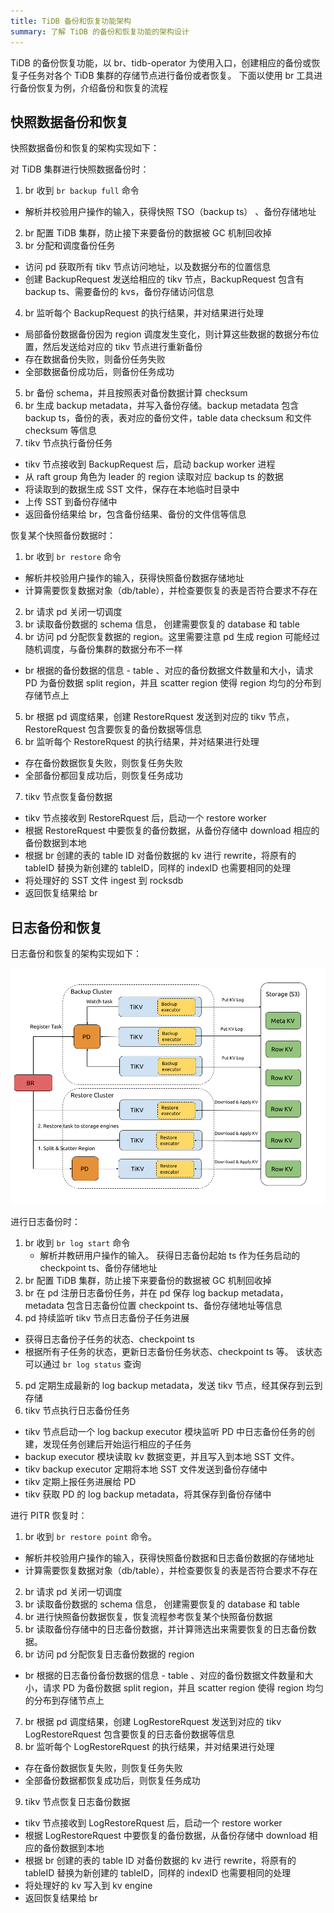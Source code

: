 ```yaml
---
title: TiDB 备份和恢复功能架构
summary: 了解 TiDB 的备份和恢复功能的架构设计
---
```


TiDB 的备份恢复功能，以 br、tidb-operator 为使用入口，创建相应的备份或恢复子任务对各个 TiDB 集群的存储节点进行备份或者恢复。 下面以使用 br 工具进行备份恢复为例，介绍备份和恢复的流程

## 快照数据备份和恢复

快照数据备份和恢复的架构实现如下：

对 TiDB 集群进行快照数据备份时：

1. br 收到 `br backup full` 命令

  + 解析并校验用户操作的输入，获得快照 TSO（backup ts） 、备份存储地址

2. br 配置 TiDB 集群，防止接下来要备份的数据被 GC 机制回收掉
3. br 分配和调度备份任务

  + 访问 pd 获取所有 tikv 节点访问地址，以及数据分布的位置信息
  + 创建 BackupRequest 发送给相应的 tikv 节点，BackupRequest 包含有 backup ts、需要备份的 kvs，备份存储访问信息

4. br 监听每个 BackupRequest 的执行结果，并对结果进行处理

  + 局部备份数据备份因为 region 调度发生变化，则计算这些数据的数据分布位置，然后发送给对应的 tikv 节点进行重新备份
  + 存在数据备份失败，则备份任务失败
  + 全部数据备份成功后，则备份任务成功

5. br 备份 schema，并且按照表对备份数据计算 checksum
6. br 生成 backup metadata，并写入备份存储。backup metadata 包含 backup ts，备份的表，表对应的备份文件，table data checksum 和文件 checksum 等信息
7. tikv 节点执行备份任务

  + tikv 节点接收到 BackupRequest 后，启动 backup worker 进程
  + 从 raft group 角色为 leader 的 region 读取对应 backup ts 的数据
  + 将读取到的数据生成 SST 文件，保存在本地临时目录中
  + 上传 SST 到备份存储中
  + 返回备份结果给 br，包含备份结果、备份的文件信等信息

恢复某个快照备份数据时：

1. br 收到 `br restore` 命令
  + 解析并校验用户操作的输入，获得快照备份数据存储地址
  + 计算需要恢复数据对象（db/table），并检查要恢复的表是否符合要求不存在
2. br 请求 pd 关闭一切调度
3. br 读取备份数据的 schema 信息， 创建需要恢复的 database 和 table
4. br 访问 pd 分配恢复数据的 region。这里需要注意 pd 生成 region 可能经过随机调度，与备份集群的数据分布不一样
  + br 根据的备份数据的信息 - table 、对应的备份数据文件数量和大小，请求 PD 为备份数据 split region，并且 scatter region 使得 region 均匀的分布到存储节点上
5. br 根据 pd 调度结果，创建 RestoreRquest 发送到对应的 tikv 节点，RestoreRquest 包含要恢复的备份数据等信息
6. br 监听每个 RestoreRquest 的执行结果，并对结果进行处理
  + 存在备份数据恢复失败，则恢复任务失败
  + 全部备份都回复成功后，则恢复任务成功
7. tikv 节点恢复备份数据
  + tikv 节点接收到 RestoreRquest 后，启动一个 restore worker
  + 根据 RestoreRquest 中要恢复的备份数据，从备份存储中 download 相应的备份数据到本地
  + 根据 br 创建的表的 table ID 对备份数据的 kv 进行 rewrite，将原有的 tableID 替换为新创建的 tableID，同样的 indexID 也需要相同的处理
  + 将处理好的 SST 文件 ingest 到 rocksdb
  + 返回恢复结果给 br

## 日志备份和恢复

日志备份和恢复的架构实现如下：

![BR log backup and restore architecture](/media/br/br-log-arch.png)

进行日志备份时：

1. br 收到 `br log start` 命令
   + 解析并教研用户操作的输入。 获得日志备份起始 ts 作为任务启动的 checkpoint ts、备份存储地址
2. br 配置 TiDB 集群，防止接下来要备份的数据被 GC 机制回收掉
3. br 在 pd 注册日志备份任务，并在 pd 保存 log backup metadata，metadata 包含日志备份位置 checkpoint ts、备份存储地址等信息
4. pd 持续监听 tikv 节点日志备份子任务进展
  + 获得日志备份子任务的状态、checkpoint ts
  + 根据所有子任务的状态，更新日志备份任务状态、checkpoint ts 等。 该状态可以通过 `br log status` 查询
5. pd 定期生成最新的 log backup metadata，发送 tikv 节点，经其保存到云到存储
6. tikv 节点执行日志备份任务
  + tikv 节点启动一个 log backup executor 模块监听 PD 中日志备份任务的创建，发现任务创建后开始运行相应的子任务
  + backup executor 模块读取 kv 数据变更，并且写入到本地 SST 文件。
  + tikv backup executor 定期将本地 SST 文件发送到备份存储中
  + tikv 定期上报任务进展给 PD
  + tikv 获取 PD 的 log backup metadata，将其保存到备份存储中

进行 PITR 恢复时：

1. br 收到 `br restore point` 命令。
  + 解析并校验用户操作的输入，获得快照备份数据和日志备份数据的存储地址
  + 计算需要恢复数据对象（db/table），并检查要恢复的表是否符合要求不存在
2. br 请求 pd 关闭一切调度
3. br 读取备份数据的 schema 信息， 创建需要恢复的 database 和 table
4. br 进行快照备份数据恢复，恢复流程参考恢复某个快照备份数据
5. br 读取备份存储中的日志备份数据，并计算筛选出来需要恢复的日志备份数据。
6. br 访问 pd 分配恢复日志备份数据的 region
  + br 根据的日志备份备份数据的信息 - table 、对应的备份数据文件数量和大小，请求 PD 为备份数据 split region，并且 scatter region 使得 region 均匀的分布到存储节点上
7. br 根据 pd 调度结果，创建 LogRestoreRquest 发送到对应的 tikv LogRestoreRquest 包含要恢复的日志备份数据等信息
8. br 监听每个 LogRestoreRquest 的执行结果，并对结果进行处理
  + 存在备份数据恢复失败，则恢复任务失败
  + 全部备份数据都恢复成功后，则恢复任务成功
9. tikv 节点恢复日志备份数据
  + tikv 节点接收到 LogRestoreRquest 后，启动一个 restore worker
  + 根据 LogRestoreRquest 中要恢复的备份数据，从备份存储中 download 相应的备份数据到本地
  + 根据 br 创建的表的 table ID 对备份数据的 kv 进行 rewrite，将原有的 tableID 替换为新创建的 tableID，同样的 indexID 也需要相同的处理
  + 将处理好的 kv 写入到 kv engine
  + 返回恢复结果给 br